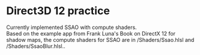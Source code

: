 # Direct3D 12 practice
Currently implemented SSAO with compute shaders. <br />
Based on the example app from Frank Luna's Book on DirectX 12 for shadow maps, the compute shaders for SSAO are in /Shaders/Ssao.hlsl and /Shaders/SsaoBlur.hlsl..
